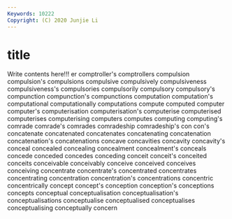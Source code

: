 ```yaml
---
Keywords: 10222
Copyright: (C) 2020 Junjie Li
---
```


# title

Write contents here!!!
er
comptroller's 
comptrollers 
compulsion 
compulsion's 
compulsions 
compulsive 
compulsively 
compulsiveness 
compulsiveness's 
compulsories
compulsorily 
compulsory 
compulsory's 
compunction 
compunction's 
compunctions 
computation 
computation's 
computational 
computationally
computations 
compute 
computed 
computer 
computer's 
computerisation 
computerisation's 
computerise 
computerised 
computerises
computerising 
computers 
computes 
computing 
computing's 
comrade 
comrade's 
comrades 
comradeship 
comradeship's
con 
con's 
concatenate 
concatenated 
concatenates 
concatenating 
concatenation 
concatenation's 
concatenations 
concave
concavities 
concavity 
concavity's 
conceal 
concealed 
concealing 
concealment 
concealment's 
conceals 
concede
conceded 
concedes 
conceding 
conceit 
conceit's 
conceited 
conceits 
conceivable 
conceivably 
conceive
conceived 
conceives 
conceiving 
concentrate 
concentrate's 
concentrated 
concentrates 
concentrating 
concentration 
concentration's
concentrations 
concentric 
concentrically 
concept 
concept's 
conception 
conception's 
conceptions 
concepts 
conceptual
conceptualisation 
conceptualisation's 
conceptualisations 
conceptualise 
conceptualised 
conceptualises 
conceptualising 
conceptually 
concern 
